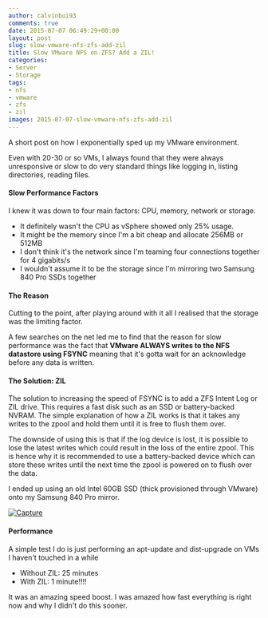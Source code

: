 ```yaml
---
author: calvinbui93
comments: true
date: 2015-07-07 06:49:29+00:00
layout: post
slug: slow-vmware-nfs-zfs-add-zil
title: Slow VMware NFS on ZFS? Add a ZIL!
categories:
- Server
- Storage
tags:
- nfs
- vmware
- zfs
- zil
images: 2015-07-07-slow-vmware-nfs-zfs-add-zil
---
```


A short post on how I exponentially sped up my VMware environment.

<!-- more -->

Even with 20-30 or so VMs, I always found that they were always unresponsive or slow to do very standard things like logging in, listing directories, reading files.

#### Slow Performance Factors

I knew it was down to four main factors: CPU, memory, network or storage.

* It definitely wasn't the CPU as vSphere showed only 25% usage.
* It might be the memory since I'm a bit cheap and allocate 256MB or 512MB
* I don't think it's the network since I'm teaming four connections together for 4 gigabits/s
* I wouldn't assume it to be the storage since I'm mirroring two Samsung 840 Pro SSDs together

#### The Reason

Cutting to the point, after playing around with it all I realised that the storage was the limiting factor.

A few searches on the net led me to find that the reason for slow performance was the fact that **VMware ALWAYS writes to the NFS datastore using FSYNC** meaning that it's gotta wait for an acknowledge before any data is written.

#### The Solution: ZIL

The solution to increasing the speed of FSYNC is to add a ZFS Intent Log or ZIL drive. This requires a fast disk such as an SSD or battery-backed NVRAM. The simple explanation of how a ZIL works is that it takes any writes to the zpool and hold them until it is free to flush them over.

The downside of using this is that if the log device is lost, it is possible to lose the latest writes which could result in the loss of the entire zpool. This is hence why it is recommended to use a battery-backed device which can store these writes until the next time the zpool is powered on to flush over the data.

I ended up using an old Intel 60GB SSD (thick provisioned through VMware) onto my Samsung 840 Pro mirror.

[![Capture](/images/{{page.images}}/capture.png)](/images/{{page.images}}/capture.png)

#### Performance

A simple test I do is just performing an apt-update and dist-upgrade on VMs I haven't touched in a while

* Without ZIL: 25 minutes
* With ZIL: 1 minute!!!!

It was an amazing speed boost. I was amazed how fast everything is right now and why I didn't do this sooner.
